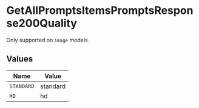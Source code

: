 # GetAllPromptsItemsPromptsResponse200Quality

Only supported on `image` models.


## Values

| Name       | Value      |
| ---------- | ---------- |
| `STANDARD` | standard   |
| `HD`       | hd         |